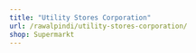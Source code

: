 ```yaml
---
title: "Utility Stores Corporation"
url: /rawalpindi/utility-stores-corporation/
shop: Supermarkt
---
```

